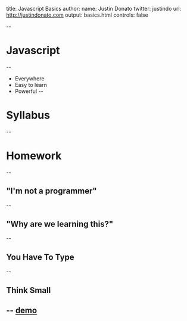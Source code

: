 title: Javascript Basics
author:
  name: Justin Donato
  twitter: justindo
  url: http://justindonato.com
output: basics.html
controls: false

--
# Javascript
--
- Everywhere
- Easy to learn
- Powerful
--
# Syllabus
--
# Homework
--
## "I'm not a programmer"
-- 
## "Why are we learning this?"
--
## You Have To Type
--
## Think Small
--
[demo](http://miniatureape.github.io/facecontroller/)
--
